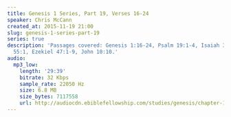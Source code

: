 ```yaml
---
title: Genesis 1 Series, Part 19, Verses 16-24
speaker: Chris McCann
created_at: 2015-11-19 21:00
slug: genesis-1-series-part-19
series: true
description: 'Passages covered: Genesis 1:16-24, Psalm 19:1-4, Isaiah 35:5-8, Isaiah
  55:1, Ezekiel 47:1-9, John 10:10.'
audio:
  mp3_low:
    length: '29:39'
    bitrate: 32 Kbps
    sample_rate: 22050 Hz
    size: 6.8 MB
    size_bytes: 7117558
    url: http://audiocdn.ebiblefellowship.com/studies/genesis/chapter-1/2015.11.19_McCann_-_Genesis_1_Series_Part_19.mp3
---
```

